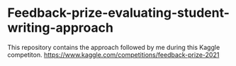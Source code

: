 # Feedback-prize-evaluating-student-writing-approach
This repository contains the approach followed by me during this Kaggle competiton.  https://www.kaggle.com/competitions/feedback-prize-2021
